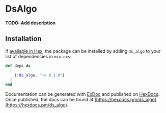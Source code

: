 # DsAlgo

**TODO: Add description**

## Installation

If [available in Hex](https://hex.pm/docs/publish), the package can be installed
by adding `ds_algo` to your list of dependencies in `mix.exs`:

```elixir
def deps do
  [
    {:ds_algo, "~> 0.1.0"}
  ]
end
```

Documentation can be generated with [ExDoc](https://github.com/elixir-lang/ex_doc)
and published on [HexDocs](https://hexdocs.pm). Once published, the docs can
be found at [https://hexdocs.pm/ds_algo](https://hexdocs.pm/ds_algo).

